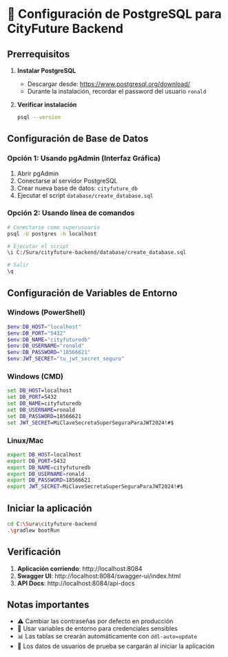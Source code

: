 # 🐘 Configuración de PostgreSQL para CityFuture Backend

## Prerrequisitos

1. **Instalar PostgreSQL**
   - Descargar desde: https://www.postgresql.org/download/
   - Durante la instalación, recordar el password del usuario `ronald`

2. **Verificar instalación**
   ```bash
   psql --version
   ```

## Configuración de Base de Datos

### Opción 1: Usando pgAdmin (Interfaz Gráfica)
1. Abrir pgAdmin
2. Conectarse al servidor PostgreSQL
3. Crear nueva base de datos: `cityfuture_db`
4. Ejecutar el script `database/create_database.sql`

### Opción 2: Usando línea de comandos
```bash
# Conectarse como superusuario
psql -U postgres -h localhost

# Ejecutar el script
\i C:/Sura/cityfuture-backend/database/create_database.sql

# Salir
\q
```

## Configuración de Variables de Entorno

### Windows (PowerShell)
```powershell
$env:DB_HOST="localhost"
$env:DB_PORT="5432"
$env:DB_NAME="cityfuturedb"
$env:DB_USERNAME="ronald"
$env:DB_PASSWORD="18566621"
$env:JWT_SECRET="tu_jwt_secret_seguro"
```

### Windows (CMD)
```cmd
set DB_HOST=localhost
set DB_PORT=5432
set DB_NAME=cityfuturedb
set DB_USERNAME=ronald
set DB_PASSWORD=18566621
set JWT_SECRET=MiClaveSecretaSuperSeguraParaJWT2024!#$
```

### Linux/Mac
```bash
export DB_HOST=localhost
export DB_PORT=5432
export DB_NAME=cityfuturedb
export DB_USERNAME=ronald
export DB_PASSWORD=18566621
export JWT_SECRET=MiClaveSecretaSuperSeguraParaJWT2024!#$
```

## Iniciar la aplicación

```bash
cd C:\Sura\cityfuture-backend
.\gradlew bootRun
```

## Verificación

1. **Aplicación corriendo**: http://localhost:8084
2. **Swagger UI**: http://localhost:8084/swagger-ui/index.html
3. **API Docs**: http://localhost:8084/api-docs

## Notas importantes

- ⚠️ Cambiar las contraseñas por defecto en producción
- 🔐 Usar variables de entorno para credenciales sensibles
- 📊 Las tablas se crearán automáticamente con `ddl-auto=update`
- 🔄 Los datos de usuarios de prueba se cargarán al iniciar la aplicación